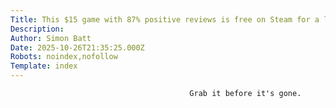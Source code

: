 ```yaml
---
Title: This $15 game with 87% positive reviews is free on Steam for a limited time
Description: 
Author: Simon Batt
Date: 2025-10-26T21:35:25.000Z
Robots: noindex,nofollow
Template: index
---
```


                                            Grab it before it's gone.
                                        